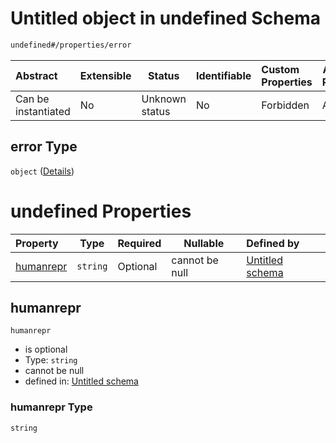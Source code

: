 # Untitled object in undefined Schema

```txt
undefined#/properties/error
```




| Abstract            | Extensible | Status         | Identifiable | Custom Properties | Additional Properties | Access Restrictions | Defined In                                                                               |
| :------------------ | ---------- | -------------- | ------------ | :---------------- | --------------------- | ------------------- | ---------------------------------------------------------------------------------------- |
| Can be instantiated | No         | Unknown status | No           | Forbidden         | Allowed               | none                | [test_result.schema.json\*](../../../out/test_result.schema.json "open original schema") |

## error Type

`object` ([Details](test_result-properties-error.md))

# undefined Properties

| Property                | Type     | Required | Nullable       | Defined by                                                                                                                 |
| :---------------------- | -------- | -------- | -------------- | :------------------------------------------------------------------------------------------------------------------------- |
| [humanrepr](#humanrepr) | `string` | Optional | cannot be null | [Untitled schema](test_result-properties-error-properties-humanrepr.md "undefined#/properties/error/properties/humanrepr") |

## humanrepr




`humanrepr`

-   is optional
-   Type: `string`
-   cannot be null
-   defined in: [Untitled schema](test_result-properties-error-properties-humanrepr.md "undefined#/properties/error/properties/humanrepr")

### humanrepr Type

`string`
